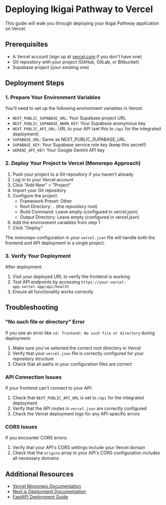 # Deploying Ikigai Pathway to Vercel

This guide will walk you through deploying your Ikigai Pathway application on Vercel.

## Prerequisites

- A Vercel account (sign up at [vercel.com](https://vercel.com) if you don't have one)
- Git repository with your project (GitHub, GitLab, or Bitbucket)
- Supabase project (your existing one)

## Deployment Steps

### 1. Prepare Your Environment Variables

You'll need to set up the following environment variables in Vercel:

- `NEXT_PUBLIC_SUPABASE_URL`: Your Supabase project URL
- `NEXT_PUBLIC_SUPABASE_ANON_KEY`: Your Supabase anonymous key
- `NEXT_PUBLIC_API_URL`: URL to your API (set this to `/api` for the integrated deployment)
- `SUPABASE_URL`: Same as NEXT_PUBLIC_SUPABASE_URL
- `SUPABASE_KEY`: Your Supabase service role key (keep this secret!)
- `GEMINI_API_KEY`: Your Google Gemini API key

### 2. Deploy Your Project to Vercel (Monorepo Approach)

1. Push your project to a Git repository if you haven't already
2. Log in to your Vercel account
3. Click "Add New" > "Project"
4. Import your Git repository
5. Configure the project:
   - Framework Preset: Other
   - Root Directory: `.` (the repository root)
   - Build Command: Leave empty (configured in vercel.json)
   - Output Directory: Leave empty (configured in vercel.json)
6. Add the environment variables from step 1
7. Click "Deploy"

The monorepo configuration in your `vercel.json` file will handle both the frontend and API deployment in a single project.

### 3. Verify Your Deployment

After deployment:

1. Visit your deployed URL to verify the frontend is working
2. Test API endpoints by accessing `https://your-vercel-app.vercel.app/api/health`
3. Ensure all functionality works correctly

## Troubleshooting

### "No such file or directory" Error

If you see an error like `cd: frontend: No such file or directory` during deployment:

1. Make sure you've selected the correct root directory in Vercel
2. Verify that your `vercel.json` file is correctly configured for your repository structure
3. Check that all paths in your configuration files are correct

### API Connection Issues

If your frontend can't connect to your API:

1. Check that `NEXT_PUBLIC_API_URL` is set to `/api` for the integrated deployment
2. Verify that the API routes in `vercel.json` are correctly configured
3. Check the Vercel deployment logs for any API-specific errors

### CORS Issues

If you encounter CORS errors:

1. Verify that your API's CORS settings include your Vercel domain
2. Check that the `origins` array in your API's CORS configuration includes all necessary domains

## Additional Resources

- [Vercel Monorepo Documentation](https://vercel.com/docs/concepts/monorepos)
- [Next.js Deployment Documentation](https://nextjs.org/docs/deployment)
- [FastAPI Deployment Guide](https://fastapi.tiangolo.com/deployment/)
